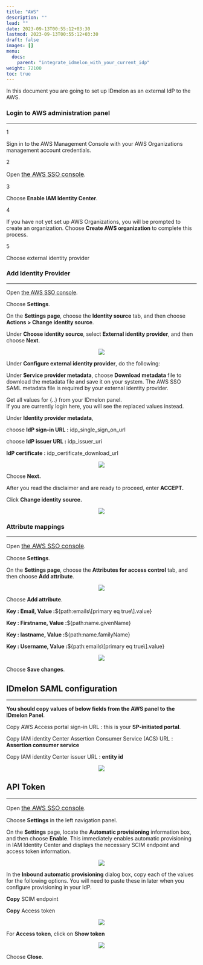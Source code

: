 ```yaml
---
title: "AWS"
description: ""
lead: ""
date: 2023-09-13T00:55:12+03:30
lastmod: 2023-09-13T00:55:12+03:30
draft: false
images: []
menu:
  docs:
    parent: "integrate_idmelon_with_your_current_idp"
weight: 72100
toc: true
---
```


<p>In this document you are going to set up <span class="code-back">IDmelon</span> as an external IdP to the <span class="code-back">AWS</span>.</p>

### Login to  AWS administration panel

<hr class="hr-line">

<div class="step-row-container">
  <div class="step-column step-count-size">
    <p class="step-counter">1</p>
  </div>
  <div class="card-column">
    <div class="step-text" >
      <div class="card-body">
        <p>Sign in to the AWS Management Console with your AWS Organizations management account credentials.</p>
      </div>
    </div>
  </div>
</div>

<div class="step-row-container">
  <div class="step-column step-count-size">
    <p class="step-counter">2</p>
  </div>
  <div class="card-column">
    <div class="step-text" >
      <div class="card-body">
        <p>Open <a href="https://console.aws.amazon.com/singlesignon" style="font-size:16px;">the AWS SSO console</a>.</span>
        </p>
      </div>
    </div>
  </div>
</div>

<div class="step-row-container">
  <div class="step-column step-count-size">
    <p class="step-counter">3</p>
  </div>
  <div class="card-column">
    <div class="step-text" >
      <div class="card-body">
        <p>Choose <span style="font-weight:bold">Enable IAM Identity Center</span>.</p>
      </div>
    </div>
  </div>
</div>

<div class="step-row-container">
  <div class="step-column step-count-size">
    <p class="step-counter">4</p>
  </div>
  <div class="card-column">
    <div class="step-text" >
      <div class="card-body">
        <p>If you have not yet set up AWS Organizations, you will be prompted to create an organization. Choose <span style="font-weight:bold">Create AWS organization</span> to complete this process.
        </p>
      </div>
    </div>
  </div>
</div>

<div class="step-row-container">
  <div class="step-column step-count-size">
    <p class="step-counter">5</p>
  </div>
  <div class="card-column">
    <div class="step-text" >
      <div class="card-body">
        <p>Choose external identity provider</p>
      </div>
    </div>
  </div>
</div>

### Add Identity Provider

<hr class="hr-line">

<div class="step-row-container">
  <div class="step-column bullet-container">
    <div class="bullet"></div>
  </div>
  <div class="card-column">
    <div class="step-text" >
      <div class="card-body">
        <p>Open <a href="https://console.aws.amazon.com/singlesignon">the AWS SSO console</a>.</p>
      </div>
    </div>
  </div>
</div>

<div class="step-row-container">
  <div class="step-column bullet-container">
    <div class="bullet"></div>
  </div>
  <div class="card-column">
    <div class="step-text" >
      <div class="card-body">
        <p>Choose <span style="font-weight:bold">Settings</span>.</p>
      </div>
    </div>
  </div>
</div>

<div class="step-row-container">
  <div class="step-column bullet-container">
    <div class="bullet"></div>
  </div>
  <div class="card-column">
    <div class="step-text" >
      <div class="card-body">
        <p>On the <span style="font-weight:bold">Settings page</span>, choose the <span style="font-weight:bold">Identity source</span> tab, and then choose <span style="font-weight:bold">Actions > Change identity source</span>.</p>
      </div>
    </div>
  </div>
</div>

<div class="step-row-container">
  <div class="step-column bullet-container">
    <div class="bullet"></div>
  </div>
  <div class="card-column">
    <div class="step-text" >
      <div class="card-body">
        <p>Under <span style="font-weight:bold">Choose identity source</span>, select <span style="font-weight:bold">External identity provider</span>, and then choose <span style="font-weight:bold">Next</span>.</p>
      </div>
    </div>
  </div>
</div>

<p align="center">
    <img src="/images/vendor/sso/aws_dashboard_01.png" class="doc-img-frame">
</p>

<div class="step-row-container">
  <div class="step-column bullet-container">
    <div class="bullet"></div>
  </div>
  <div class="card-column">
    <div class="step-text" >
      <div class="card-body">
        <p>Under <span style="font-weight:bold">Configure external identity provider</span>, do the following:</p>
      </div>
    </div>
  </div>
</div>

<div class="mx-3">
<div class="step-row-container">
  <div class="step-column bullet-container">
    <div class="bullet"></div>
  </div>
  <div class="card-column">
    <div class="step-text" >
      <div class="card-body">
        <p>Under <span style="font-weight:bold">Service provider metadata</span>, choose <span style="font-weight:bold">Download metadata</span> file to download the metadata file and save it on your system. The AWS SSO SAML metadata file is required by your external identity provider.</p>
      </div>
    </div>
  </div>
</div>
</div>

<div class="mx-3">
<p class="note-body">Get all values for <span class="code-back">{..}</span> from your IDmelon panel.<br>
If you are currently login here, you will see the replaced values instead.
</p>
</div>

<div class="mx-3">
<div class="step-row-container">
  <div class="step-column bullet-container">
    <div class="bullet"></div>
  </div>
  <div class="card-column">
    <div class="step-text" >
      <div class="card-body">
        <p>Under <span style="font-weight:bold">Identity provider metadata</span>,</p>
      </div>
    </div>
  </div>
</div>
</div>

<div class="mx-5">
<div class="step-row-container">
  <div class="step-column bullet-container">
    <div class="bullet"></div>
  </div>
  <div class="card-column">
    <div class="step-text" >
      <div class="card-body">
        <p>choose <span style="font-weight:bold">IdP sign-in URL :</span> idp_single_sign_on_url</p>
      </div>
    </div>
  </div>
</div>
</div>

<div class="mx-5">
<div class="step-row-container">
  <div class="step-column bullet-container">
    <div class="bullet"></div>
  </div>
  <div class="card-column">
    <div class="step-text" >
      <div class="card-body">
        <p>choose <span style="font-weight:bold">IdP issuer URL :</span> idp_issuer_uri</p>
      </div>
    </div>
  </div>
</div>
</div>

<div class="mx-5">
<div class="step-row-container">
  <div class="step-column bullet-container">
    <div class="bullet"></div>
  </div>
  <div class="card-column">
    <div class="step-text" >
      <div class="card-body">
        <p><span style="font-weight:bold">IdP certificate :</span> idp_certificate_download_url</p>
      </div>
    </div>
  </div>
</div>
</div>

<p align="center">
    <img src="/images/vendor/sso/aws_dashboard_03.png" class="doc-img-frame">
</p>

<div class="mx-3">
<div class="step-row-container">
  <div class="step-column bullet-container">
    <div class="bullet"></div>
  </div>
  <div class="card-column">
    <div class="step-text" >
      <div class="card-body">
        <p>Choose <span style="font-weight:bold">Next.</span></p>
      </div>
    </div>
  </div>
</div>
</div>

<div class="step-row-container">
  <div class="step-column bullet-container">
    <div class="bullet"></div>
  </div>
  <div class="card-column">
    <div class="step-text" >
      <div class="card-body">
        <p>After you read the disclaimer and are ready to proceed, enter <span style="font-weight:bold">ACCEPT.</span></p>
      </div>
    </div>
  </div>
</div>

<div class="step-row-container">
  <div class="step-column bullet-container">
    <div class="bullet"></div>
  </div>
  <div class="card-column">
    <div class="step-text" >
      <div class="card-body">
        <p>Click <span style="font-weight:bold">Change identity source.</span></p>
      </div>
    </div>
  </div>
</div>

<p align="center">
    <img src="/images/vendor/sso/aws_dashboard_04.png" class="doc-img-frame">
</p>

### Attribute mappings

<hr class="hr-line">

<div class="step-row-container">
  <div class="step-column bullet-container">
    <div class="bullet"></div>
  </div>
  <div class="card-column">
    <div class="step-text" >
      <div class="card-body">
        <p>Open <a href="https://console.aws.amazon.com/singlesignon" style="font-size:16px;">the AWS SSO console</a>.</p>
      </div>
    </div>
  </div>
</div>
<div class="step-row-container">
  <div class="step-column bullet-container">
    <div class="bullet"></div>
  </div>
  <div class="card-column">
    <div class="step-text" >
      <div class="card-body">
        <p>Choose <span style="font-weight:bold">Settings</span>.</p>
      </div>
    </div>
  </div>
</div>

<div class="step-row-container">
  <div class="step-column bullet-container">
    <div class="bullet"></div>
  </div>
  <div class="card-column">
    <div class="step-text" >
      <div class="card-body">
        <p>On the <span style="font-weight:bold">Settings page</span>, choose the <span style="font-weight:bold">Attributes for access control</span> tab, and then choose <span style="font-weight:bold">Add attribute</span>.</p>
      </div>
    </div>
  </div>
</div>

<p align="center">
    <img src="/images/vendor/sso/aws_dashboard_05.png" class="doc-img-frame">
</p>

<div class="step-row-container">
  <div class="step-column bullet-container">
    <div class="bullet"></div>
  </div>
  <div class="card-column">
    <div class="step-text" >
      <div class="card-body">
        <p>Choose <span style="font-weight:bold">Add attribute</span>.</p>
      </div>
    </div>
  </div>
</div>

<div class="mx-3">
<div class="step-row-container">
  <div class="step-column bullet-container">
    <div class="bullet"></div>
  </div>
  <div class="card-column">
    <div class="step-text" >
      <div class="card-body">
        <p><span style="font-weight:bold">Key : Email, Value :</span><span class="code-back">${path:emails\[primary eq true\].value}</span></p>
      </div>
    </div>
  </div>
</div>
<div class="step-row-container">
  <div class="step-column bullet-container">
    <div class="bullet"></div>
  </div>
  <div class="card-column">
    <div class="step-text" >
      <div class="card-body">
        <p> <span style="font-weight:bold">Key : Firstname, Value :</span><span class="code-back">${path:name.givenName}</span></p>
      </div>
    </div>
  </div>
</div>
<div class="step-row-container">
  <div class="step-column bullet-container">
    <div class="bullet"></div>
  </div>
  <div class="card-column">
    <div class="step-text" >
      <div class="card-body">
        <p><span style="font-weight:bold">Key : lastname, Value :</span><span class="code-back">${path:name.familyName}</span></p>
      </div>
    </div>
  </div>
</div>
<div class="step-row-container">
  <div class="step-column bullet-container">
    <div class="bullet"></div>
  </div>
  <div class="card-column">
    <div class="step-text" >
      <div class="card-body">
        <p><span style="font-weight:bold">Key : Username, Value :</span><span class="code-back">${path:emails\[primary eq true\].value}</span></p>
      </div>
    </div>
  </div>
</div>
</div>

<p align="center">
<img src="/images/vendor/sso/aws_dashboard_06.png" class="doc-img-frame">
</p>

<div class="step-row-container">
  <div class="step-column bullet-container">
    <div class="bullet"></div>
  </div>
  <div class="card-column">
    <div class="step-text" >
      <div class="card-body">
        <p>Choose <span style="font-weight:bold">Save changes</span>.</p>
      </div>
    </div>
  </div>
</div>

## IDmelon SAML configuration

<hr class="hr-line">

<div class="step-row-container">
  <div class="step-column bullet-container">
    <div class="bullet"></div>
  </div>
  <div class="card-column">
    <div class="step-text" >
      <div class="card-body">
        <p><span style="font-weight:bold">You should copy values of below fields from the AWS panel to the IDmelon Panel</span>.</p>
      </div>
    </div>
  </div>
</div>

<div class="mx-3">
<div class="step-row-container">
  <div class="step-column bullet-container">
    <div class="bullet"></div>
  </div>
  <div class="card-column">
    <div class="step-text" >
      <div class="card-body">
        <p>Copy <span class="code-back">AWS Access portal sign-in URL</span> : this is your <span style="font-weight:bold">SP-initiated portal</span>.</p>
      </div>
    </div>
  </div>
</div>
<div class="step-row-container">
  <div class="step-column bullet-container">
    <div class="bullet"></div>
  </div>
  <div class="card-column">
    <div class="step-text" >
      <div class="card-body">
        <p>Copy <span class="code-back">IAM identity Center Assertion Consumer Service (ACS) URL</span> : <span style="font-weight:bold">Assertion consumer service</span></p>
      </div>
    </div>
  </div>
</div>
<div class="step-row-container">
  <div class="step-column bullet-container">
    <div class="bullet"></div>
  </div>
  <div class="card-column">
    <div class="step-text" >
      <div class="card-body">
        <p>Copy <span class="code-back">IAM identity Center issuer URL</span> : <span style="font-weight:bold">entity id</span></p>
      </div>
    </div>
  </div>
</div>
</div>

<p align="center">
<img src="/images/vendor/sso/aws_dashboard_07.png" class="doc-img-frame">
</p>

## API Token

<hr class="hr-line">

<div class="step-row-container">
  <div class="step-column bullet-container">
    <div class="bullet"></div>
  </div>
  <div class="card-column">
    <div class="step-text" >
      <div class="card-body">
        <p>Open <a href="https://console.aws.amazon.com/singlesignon" style="font-size:16px;">the AWS SSO console</a>.</span>
        </p>
      </div>
    </div>
  </div>
</div>

<div class="step-row-container">
  <div class="step-column bullet-container">
    <div class="bullet"></div>
  </div>
  <div class="card-column">
    <div class="step-text" >
      <div class="card-body">
        <p>Choose <span style="font-weight:bold">Settings</span> in the left navigation panel.
        </p>
      </div>
    </div>
  </div>
</div>

<div class="step-row-container">
  <div class="step-column bullet-container">
    <div class="bullet"></div>
  </div>
  <div class="card-column">
    <div class="step-text" >
      <div class="card-body">
        <p>On the <span style="font-weight:bold">Settings</span> page, locate the <span style="font-weight:bold">Automatic provisioning</span> information box, and then choose <span style="font-weight:bold">Enable</span>. This immediately enables automatic provisioning in IAM Identity Center and displays the necessary SCIM endpoint and access token information.</p>
      </div>
    </div>
  </div>
</div>

<p align="center">
<img src="/images/vendor/sso/aws_dashboard_08.png" class="doc-img-frame">
</p>

<div class="step-row-container">
  <div class="step-column bullet-container">
    <div class="bullet"></div>
  </div>
  <div class="card-column">
    <div class="step-text" >
      <div class="card-body">
        <p>In the <span style="font-weight:bold">Inbound automatic provisioning</span> dialog box, copy each of the values for the following options. You will need to paste these in later when you configure provisioning in your IdP.</p>
      </div>
    </div>
  </div>
</div>

<div class="mx-3">
  <div class="step-row-container">
    <div class="step-column bullet-container">
      <div class="bullet"></div>
    </div>
    <div class="card-column">
      <div class="step-text" >
        <div class="card-body">
          <p><span style="font-weight:bold">Copy</span> SCIM endpoint</p>
        </div>
      </div>
    </div>
  </div>

  <div class="step-row-container">
    <div class="step-column bullet-container">
      <div class="bullet"></div>
    </div>
    <div class="card-column">
      <div class="step-text" >
        <div class="card-body">
          <p><span style="font-weight:bold">Copy</span> Access token</p>
        </div>
      </div>
    </div>
  </div>
</div>

<p align="center">
<img src="/images/vendor/sso/aws_dashboard_09.png" class="doc-img-frame">
</p>

<div class="step-row-container">
  <div class="step-column bullet-container">
    <div class="bullet"></div>
  </div>
  <div class="card-column">
    <div class="step-text" >
      <div class="card-body">
        <p>For <span style="font-weight:bold">Access token</span>, click on <span style="font-weight:bold">Show token</span></p>
      </div>
    </div>
  </div>
</div>

<p align="center">
<img src="/images/vendor/sso/aws_dashboard_10.png" class="doc-img-frame">
</p>

<div class="step-row-container">
  <div class="step-column bullet-container">
    <div class="bullet"></div>
  </div>
  <div class="card-column">
    <div class="step-text" >
      <div class="card-body">
        <p>Choose <span style="font-weight:bold">Close</span>.</p>
      </div>
    </div>
  </div>
</div>
